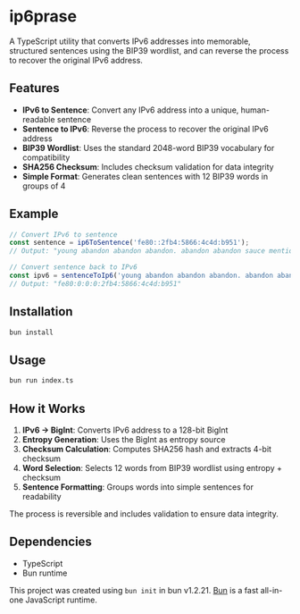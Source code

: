 # ip6prase

A TypeScript utility that converts IPv6 addresses into memorable, structured sentences using the BIP39 wordlist, and can reverse the process to recover the original IPv6 address.

## Features

- **IPv6 to Sentence**: Convert any IPv6 address into a unique, human-readable sentence
- **Sentence to IPv6**: Reverse the process to recover the original IPv6 address
- **BIP39 Wordlist**: Uses the standard 2048-word BIP39 vocabulary for compatibility
- **SHA256 Checksum**: Includes checksum validation for data integrity
- **Simple Format**: Generates clean sentences with 12 BIP39 words in groups of 4

## Example

```typescript
// Convert IPv6 to sentence
const sentence = ip6ToSentence('fe80::2fb4:5866:4c4d:b951');
// Output: "young abandon abandon abandon. abandon abandon sauce mention. green give hour permit."

// Convert sentence back to IPv6
const ipv6 = sentenceToIp6('young abandon abandon abandon. abandon abandon sauce mention. green give hour permit.');
// Output: "fe80:0:0:0:2fb4:5866:4c4d:b951"
```

## Installation

```bash
bun install
```

## Usage

```bash
bun run index.ts
```

## How it Works

1. **IPv6 → BigInt**: Converts IPv6 address to a 128-bit BigInt
2. **Entropy Generation**: Uses the BigInt as entropy source
3. **Checksum Calculation**: Computes SHA256 hash and extracts 4-bit checksum
4. **Word Selection**: Selects 12 words from BIP39 wordlist using entropy + checksum
5. **Sentence Formatting**: Groups words into simple sentences for readability

The process is reversible and includes validation to ensure data integrity.

## Dependencies

- TypeScript
- Bun runtime

This project was created using `bun init` in bun v1.2.21. [Bun](https://bun.com) is a fast all-in-one JavaScript runtime.
